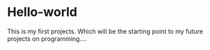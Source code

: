 # Hello-world
This is my first projects. Which will be the starting point to my future projects on programming....
